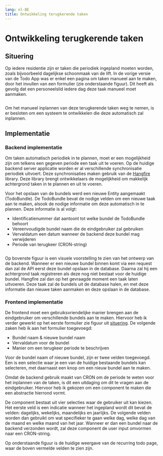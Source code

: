 ```yaml
---
lang: nl-BE
title: Ontwikkeling terugkerende taken
---
```


# Ontwikkeling terugkerende taken

## Situering

Op iedere residentie zijn er taken die periodiek ingepland moeten worden, zoals bijvoorbeeld dagelijkse schoonmaak van de lift. In de vorige versie van de Todo App was er enkel een pagina om taken manueel aan te maken, door het invullen van een formulier (zie onderstaande figuur). Dit heeft als gevolg dat een personeelslid iedere dag deze taak manueel moet aanmaken. 

<Image
    light="/img/Light/CreateTodo.png"
    light_mobile="/img/Light/CreateTodoMobile.png"
    dark="/img/Dark/CreateTodoDark.png"
    dark_mobile="/img/Dark/CreateTodoMobileDark.png"
/>

Om het manueel inplannen van deze terugkerende taken weg te nemen, is er besloten om een systeem te ontwikkelen die deze automatisch zal inplannen.

## Implementatie

### Backend implementatie

Om taken automatisch periodiek in te plannen, moet er een mogelijkheid zijn om telkens een gegeven periode een taak uit te voeren. Op de huidige backend server applicatie worden er al verschillende synchronisatie periodiek uitvoert. Deze synchronisaties maken gebruik van de [Hangfire]() library. Deze library brengt ontwikkelaars de mogelijkheid om makkelijk achtergrond taken in te plannen en uit te voeren. 

Voor het opslaan van de bundels werd een nieuwe Entity aangemaakt (TodoBundle). De TodoBundle bevat de nodige velden om een nieuwe taak aan te maken, alsook de nodige informatie om deze automatisch in te plannen. Deze informatie is al volgt: 

- Identificatienummer dat aantoont tot welke bundel de TodoBundle behoort 
- Vereenvoudigde bundel naam die de eindgebruiker zal gebruiken 
- Vervaldatum een datum wanneer de backend deze bundel mag verwijderen 
- Periode van terugkeer (CRON-string) 

<Image
    light="/img/Schemas/RecurringTodo.png"
    dark="/img/Schemas/RecurringTodoDark.png"
/>

Op bovenste figuur is een visuele voorstelling te zien van het ontwerp van de backend. Wanneer er een nieuwe bundel binnen komt via een request dan zal de API eerst deze bundel opslaan in de database. Daarna zal hij een achtergrond taak registreren als deze nog niet bestaat voor de huidige bundel. Hangfire zal dan op het gevraagde moment een taak laten uitvoeren. Deze taak zal de bundels uit de database halen, en met deze informatie dan nieuwe taken aanmaken en deze opslaan in de database. 

### Frontend implementatie

De frontend moet een gebruiksvriendelijke manier brengen aan de eindgebruiker om verschillende bundels aan te maken. Hiervoor heb ik verder gewerkt op het eerste formulier zie figuur uit [situering](#situering). De volgende zaken heb ik aan het formulier toegevoegd: 

- Bundel naam & nieuwe bundel naam 
- Vervaldatum voor de bundel 
- Manier om een terugkeer periode te beschrijven 

Voor de bundel naam of nieuwe bundel, zijn er twee velden toegevoegd. Een is een selectie waar je een van de huidige bestaande bundels kan selecteren, met daarnaast een knop om een nieuw bundel aan te maken. 

Omdat de backend gebruik maakt van CRON om de periode te weten voor het inplannen van de taken, is dit een uitdaging om dit te vragen aan de eindgebruiker. Hiervoor heb ik gekozen om een component te maken die een abstractie hierrond vormt.  

De component bestaat uit vier selecties waar de gebruiker uit kan kiezen. Het eerste veld is een indicatie wanneer het ingepland wordt dit bevat de velden: dagelijks, wekelijks, maandelijks en jaarlijks. De volgende velden worden dan gebruikt om wat specifieker te gaan welke dag, welke dag van de maand en welke maand van het jaar. Wanneer er dan een bundel naar de backend verzonden wordt, zal deze component de user input omvormen naar een CRON-string. 

Op onderstaande figuur is de huidige weergave van de recurring todo page, waar de boven vermelde velden te zien zijn. 

<Image
    light="/img/Light/CreateRecurringTodo.png"
    light_mobile="/img/Light/CreateRecurringTodoMobile.png"
    dark="/img/Dark/CreateRecurringTodoDark.png"
    dark_mobile="/img/Dark/CreateRecurringTodoMobileDark.png"
/>

